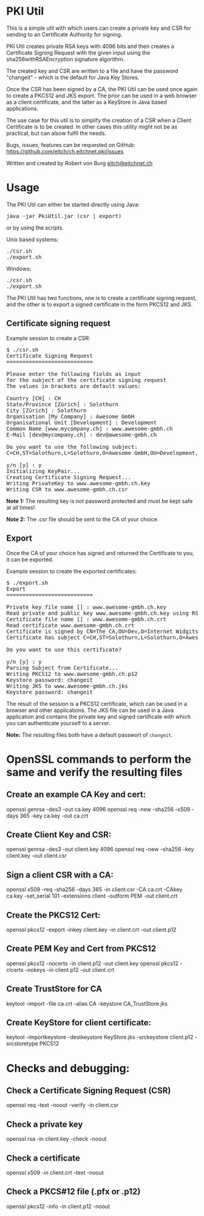 PKI Util
=============
This is a simple util with which users can create a private key and CSR for sending to an Certificate Authority for signing.

PKI Util creates private RSA keys with 4096 bits and then creates a Certificate Signing Request with the given input using the sha256withRSAEncryption signature algorithm.

The created key and CSR are written to a file and have the password "changeit" - which is the default for Java Key Stores.

Once the CSR has been signed by a CA, the PKI Util can be used once again to create a PKCS12 and JKS export. The prior can be used in a web browser as a client certificate, and the latter as a KeyStore in Java based applications.

The use case for this util is to simplify the creation of a CSR when a Client Certificate is to be created. In other cases this utility might not be as practical, but can alsow fulfil the needs.

Bugs, issues, features can be requested on GitHub: https://github.com/eitch/ch.eitchnet.pki/issues

Written and created by Robert von Burg <eitch@eitchnet.ch>

Usage
=============
The PKI Util can either be started directly using Java:
<pre>
java -jar PkiUtil.jar (csr | export)
</pre>
or by using the scripts.

Unix based systems:
<pre>
./csr.sh
./export.sh
</pre>

Windows:
<pre>
./csr.sh
./export.sh
</pre> 

The PKI Util has two functions, one is to create a certificate signing request, and the other is to export a signed certificate in the form PKCS12 and JKS.

Certificate signing request
-------------------------
Example session to create a CSR:
<pre>
$ ./csr.sh
Certificate Signing Request
===========================

Please enter the following fields as input
for the subject of the certificate signing request
The values in brackets are default values:

Country [CH] : CH
State/Province [Zürich] : Solothurn
City [Zürich] : Solothurn
Organisation [My Company] : Awesome GmbH
Organisational Unit [Development] : Development
Common Name [www.mycompany.ch] : www.awesome-gmbh.ch
E-Mail [dev@mycompany.ch] : dev@awesome-gmbh.ch

Do you want to use the following subject:
C=CH,ST=Solothurn,L=Solothurn,O=Awesome GmbH,OU=Development,CN=www.awesome-gmbh.ch,1.2.840.113549.1.9.1=#161364657640617765736f6d652d676d62682e6368

y/n [y] : y
Initializing KeyPair...
Creating Certificate Signing Request...
Writing PrivateKey to www.awesome-gmbh.ch.key
Writing CSR to www.awesome-gmbh.ch.csr
</pre>

**Note 1:** The resulting key is not password protected and must be kept safe at all times!

**Note 2:** The .csr file should be sent to the CA of your choice.

Export
------------------
Once the CA of your choice has signed and returned the Certificate to you, it can be exported.

Example session to create the exported certificates:
<pre>
$ ./export.sh
Export
===========================

Private key file name [] : www.awesome-gmbh.ch.key
Read private and public key www.awesome-gmbh.ch.key using RSA in format PKCS#8
Certificate file name [] : www.awesome-gmbh.ch.crt
Read certificate www.awesome-gmbh.ch.crt
Certificate is signed by CN=The CA,OU=Dev,O=Internet Widgits Pty Ltd,L=Solothurn,ST=Solothurn,C=CH
Certificate has subject C=CH,ST=Solothurn,L=Solothurn,O=Awesome GmbH,OU=Development,CN=www.awesome-gmbh.ch,1.2.840.113549.1.9.1=#161364657640617765736f6d652d676d62682e6368

Do you want to use this certificate?

y/n [y] : y
Parsing Subject from Certificate...
Writing PKCS12 to www.awesome-gmbh.ch.p12
Keystore password: changeit
Writing JKS to www.awesome-gmbh.ch.jks
Keystore password: changeit
</pre>

The result of the session is a PKCS12 certificate, which can be used in a browser and other applications. The JKS file can be used in a Java application and contains the private key and signed certificate with which you can authenticate yourself to a server.

**Note:** The resulting files both have a default passwort of `changeit`.

OpenSSL commands to perform the same and verify the resulting files
=============

Create an example CA Key and cert:
---------------
openssl genrsa -des3 -out ca.key 4096
openssl req -new -sha256 -x509 -days 365 -key ca.key -out ca.crt

Create Client Key and CSR:
---------------
openssl genrsa -des3 -out client.key 4096
openssl req -new -sha256 -key client.key -out client.csr

Sign a client CSR with a CA:
---------------
openssl x509 -req -sha256 -days 365 -in client.csr -CA ca.crt -CAkey ca.key -set_serial 101 -extensions client -outform PEM -out client.crt

Create the PKCS12 Cert:
---------------
openssl pkcs12 -export -inkey client.key -in client.crt -out client.p12

Create PEM Key and Cert from PKCS12
---------------
openssl pkcs12 -nocerts -in client.p12 -out client.key
openssl pkcs12 -clcerts  -nokeys -in client.p12 -out client.crt

Create TrustStore for CA
---------------
keytool -import -file ca.crt -alias CA -keystore CA_TrustStore.jks

Create KeyStore for client certificate:
---------------
keytool -importkeystore -destkeystore KeyStore.jks -srckeystore client.p12 -srcstoretype PKCS12

Checks and debugging:
===============
Check a Certificate Signing Request (CSR)
---------------
openssl req -text -noout -verify -in client.csr

Check a private key
---------------
openssl rsa -in client.key -check -noout

Check a certificate
---------------
openssl x509 -in client.crt -text -noout

Check a PKCS#12 file (.pfx or .p12)
---------------
openssl pkcs12 -info -in client.p12 -noout